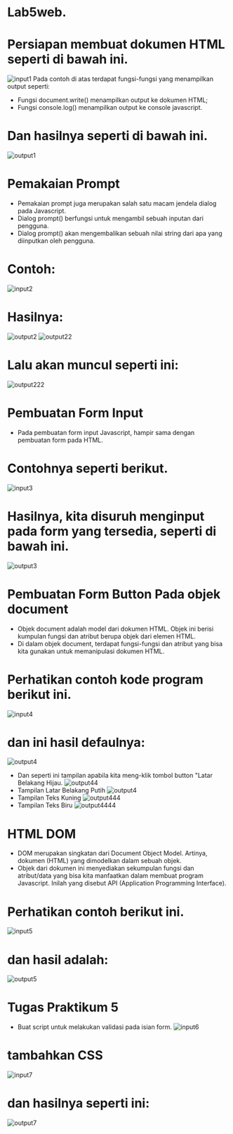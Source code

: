 # Lab5web.
# Persiapan membuat dokumen HTML seperti di bawah ini.
![input1](https://user-images.githubusercontent.com/56245966/116256228-32dd4c80-a79d-11eb-8dd1-b65feb0824b8.png)
Pada contoh di atas terdapat fungsi-fungsi yang menampilkan output seperti:
* Fungsi document.write() menampilkan output ke dokumen HTML;
* Fungsi console.log() menampilkan output ke console javascript.
# Dan hasilnya seperti di bawah ini.
![output1](https://user-images.githubusercontent.com/56245966/116256856-c0b93780-a79d-11eb-85ab-5b713b580290.png)
# Pemakaian Prompt
* Pemakaian prompt juga merupakan salah satu macam jendela dialog pada Javascript.
* Dialog prompt() berfungsi untuk mengambil sebuah inputan dari pengguna.
* Dialog prompt() akan mengembalikan sebuah nilai string dari apa yang diinputkan oleh pengguna.
# Contoh:
![input2](https://user-images.githubusercontent.com/56245966/116258837-7df85f00-a79f-11eb-8277-3f3753b142f9.png)
# Hasilnya:
![output2](https://user-images.githubusercontent.com/56245966/116259453-02e37880-a7a0-11eb-8d5f-1295a54f6653.png)
![output22](https://user-images.githubusercontent.com/56245966/116260241-b77d9a00-a7a0-11eb-8a3b-a6d16afed988.png)
# Lalu akan muncuI seperti ini:
![output222](https://user-images.githubusercontent.com/56245966/116260824-3f63a400-a7a1-11eb-986e-b197131ea0fa.png)
# Pembuatan Form Input
* Pada pembuatan form input Javascript, hampir sama dengan pembuatan form pada HTML.
# Contohnya seperti berikut.
![input3](https://user-images.githubusercontent.com/56245966/116262091-725a6780-a7a2-11eb-80cd-d0c2c5c3c01a.png)
# Hasilnya, kita disuruh menginput pada form yang tersedia, seperti di bawah ini.
![output3](https://user-images.githubusercontent.com/56245966/116262353-a9c91400-a7a2-11eb-8c4a-898a2f0c9a61.png)
# Pembuatan Form Button Pada objek document
* Objek document adalah model dari dokumen HTML. Objek ini berisi kumpulan fungsi dan atribut berupa objek dari elemen HTML.
* Di dalam objek document, terdapat fungsi-fungsi dan atribut yang bisa kita gunakan untuk memanipulasi dokumen HTML.
# Perhatikan contoh kode program berikut ini.
![input4](https://user-images.githubusercontent.com/56245966/116262874-180dd680-a7a3-11eb-8058-d3534e5d0004.png)
# dan ini hasil defaulnya:
![output4](https://user-images.githubusercontent.com/56245966/116263169-5b684500-a7a3-11eb-8662-1daf4518e12a.png)
* Dan seperti ini tampilan apabila kita meng-klik tombol button "Latar Belakang Hijau.
![output44](https://user-images.githubusercontent.com/56245966/116263429-8fdc0100-a7a3-11eb-8a85-e5969523fc32.png)
* Tampilan Latar Belakang Putih
![output4](https://user-images.githubusercontent.com/56245966/116263682-c3b72680-a7a3-11eb-81b4-b995e649285f.png)
* Tampilan Teks Kuning
![output444](https://user-images.githubusercontent.com/56245966/116263872-f6611f00-a7a3-11eb-8e3d-bdc404bfc8a8.png)
* Tampilan Teks Biru
![output4444](https://user-images.githubusercontent.com/56245966/116264046-29a3ae00-a7a4-11eb-935e-f5ffdf16ece1.png)
# HTML DOM
* DOM merupakan singkatan dari Document Object Model. Artinya, dokumen (HTML) yang dimodelkan dalam sebuah objek.
* Objek dari dokumen ini menyediakan sekumpulan fungsi dan atribut/data yang bisa kita manfaatkan dalam membuat program Javascript. Inilah yang disebut API (Application Programming Interface).
# Perhatikan contoh berikut ini.
![input5](https://user-images.githubusercontent.com/56245966/116264738-bfd7d400-a7a4-11eb-873b-815cc502a0f1.png)
# dan hasil adalah:
![output5](https://user-images.githubusercontent.com/56245966/116265035-f7df1700-a7a4-11eb-8f25-6f5fd069c67f.png)
# Tugas Praktikum 5
* Buat script untuk melakukan validasi pada isian form.
![input6](https://user-images.githubusercontent.com/56245966/116265513-61f7bc00-a7a5-11eb-8cfa-6ed68541c95f.png)
# tambahkan CSS
![input7](https://user-images.githubusercontent.com/56245966/116266206-b0a55600-a7a5-11eb-8b85-eb99cf590959.png)
# dan hasilnya seperti ini:
![output7](https://user-images.githubusercontent.com/56245966/116266721-f19d6a80-a7a5-11eb-8df9-2208a43cd54e.png)

